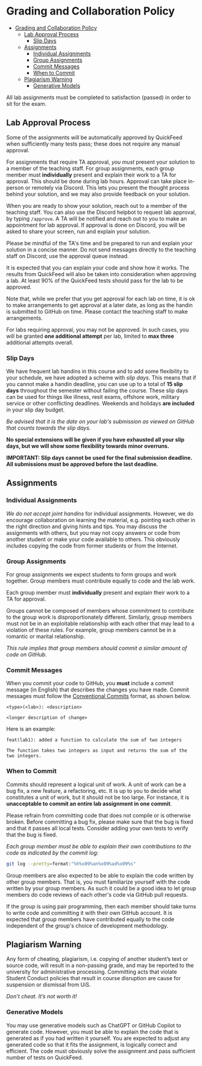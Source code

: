 # Grading and Collaboration Policy

- [Grading and Collaboration Policy](#grading-and-collaboration-policy)
  - [Lab Approval Process](#lab-approval-process)
    - [Slip Days](#slip-days)
  - [Assignments](#assignments)
    - [Individual Assignments](#individual-assignments)
    - [Group Assignments](#group-assignments)
    - [Commit Messages](#commit-messages)
    - [When to Commit](#when-to-commit)
  - [Plagiarism Warning](#plagiarism-warning)
    - [Generative Models](#generative-models)

All lab assignments must be completed to satisfaction (passed) in order to sit for the exam.

## Lab Approval Process

Some of the assignments will be automatically approved by QuickFeed when sufficiently many tests pass; these does not require any manual approval.

For assignments that require TA approval, _you must_ present your solution to a member of the teaching staff.
For group assignments, each group member must **individually** present and explain their work to a TA for approval.
This should be done during lab hours.
Approval can take place in-person or remotely via Discord.
This lets you present the thought process behind your solution, and we may also provide feedback on your solution.

When you are ready to show your solution, reach out to a member of the teaching staff.
You can also use the Discord helpbot to request lab approval, by typing `/approve`.
A TA will be notified and reach out to you to make an appointment for lab approval.
If approval is done on Discord, you will be asked to share your screen, run and explain your solution.

Please be mindful of the TA's time and be prepared to run and explain your solution in a concise manner.
Do not send messages directly to the teaching staff on Discord; use the approval queue instead.

It is expected that you can explain your code and show how it works.
The results from QuickFeed will also be taken into consideration when approving a lab.
At least 90% of the QuickFeed tests should pass for the lab to be approved.

Note that, while we prefer that you get approval for each lab on time, it is ok to make arrangements to get approval at a later date, as long as the handin is submitted to GitHub on time.
Please contact the teaching staff to make arrangements.

For labs requiring approval, you may not be approved.
In such cases, you will be granted **one additional attempt** per lab, limited to **max three** additional attempts overall.

### Slip Days

We have frequent lab handins in this course and to add some flexibility to your schedule, we have adopted a scheme with _slip days_.
This means that if you cannot make a handin deadline, you can use up to a total of **15 slip days** throughout the semester without failing the course.
These slip days can be used for things like illness, resit exams, offshore work, military service or other conflicting deadlines.
Weekends and holidays **are included** in your slip day budget.

_Be advised that it is the date on your lab's submission as viewed on GitHub that counts towards the slip days._

**No special extensions will be given if you have exhausted all your slip days, but we will show some flexibility towards minor overruns.**

**IMPORTANT: Slip days cannot be used for the final submission deadline. All submissions must be approved before the last deadline.**

## Assignments

### Individual Assignments

_We do not accept joint handins_ for individual assignments.
However, we do encourage collaboration on learning the material, e.g. pointing each other in the right direction and giving hints and tips.
You may discuss the assignments with others, but you may not copy answers or code from another student or make your code available to others.
This obviously includes copying the code from former students or from the Internet.

### Group Assignments

For group assignments we expect students to form groups and work together.
Group members must contribute equally to code and the lab work.

Each group member must **individually** present and explain their work to a TA for approval.

Groups cannot be composed of members whose commitment to contribute to the group work is disproportionately different.
Similarly, group members must not be in an exploitable relationship with each other that may lead to a violation of these rules.
For example, group members cannot be in a romantic or marital relationship.

_This rule implies that group members should commit a similar amount of code on GitHub._

### Commit Messages

When you commit your code to GitHub, you **must** include a commit message (in English) that describes the changes you have made.
Commit messages must follow the [Conventional Commits](https://www.conventionalcommits.org/en/v1.0.0/) format, as shown below.

```log
<type>(<lab>): <description>

<longer description of change>
```

Here is an example:

```log
feat(lab1): added a function to calculate the sum of two integers

The function takes two integers as input and returns the sum of the two integers.
```

### When to Commit

Commits should represent a logical unit of work.
A unit of work can be a bug fix, a new feature, a refactoring, etc.
It is up to you to decide what constitutes a unit of work, but it should not be too large.
For instance, it is **unacceptable to commit an entire lab assignment in one commit**.

Please refrain from committing code that does not compile or is otherwise broken.
Before committing a bug fix, please make sure that the bug is fixed and that it passes all local tests.
Consider adding your own tests to verify that the bug is fixed.

_Each group member must be able to explain their own contributions to the code as indicated by the commit log:_

```sh
git log --pretty=format:"%h%x09%an%x09%ad%x09%s"
```

Group members are also expected to be able to explain the code written by other group members.
That is, you must familiarize yourself with the code written by your group members.
As such it could be a good idea to let group members do code reviews of each other's code via GitHub pull requests.

If the group is using pair programming, then each member should take turns to write code and committing it with their own GitHub account.
It is expected that group members have contributed equally to the code independent of the group's choice of development methodology.

## Plagiarism Warning

Any form of cheating, plagiarism, i.e. copying of another student’s text or source code, will result in a non-passing grade, and may be reported to the university for administrative processing.
Committing acts that violate Student Conduct policies that result in course disruption are cause for suspension or dismissal from UiS.

_Don’t cheat. It’s not worth it!_

### Generative Models

You may use generative models such as ChatGPT or GitHub Copilot to generate code.
However, you must be able to explain the code that is generated as if you had written it yourself.
You are expected to adjust any generated code so that it fits the assignment, is logically correct and efficient.
The code must obviously solve the assignment and pass sufficient number of tests on QuickFeed.
